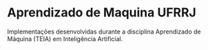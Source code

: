# Aprendizado de Maquina UFRRJ
Implementações desenvolvidas durante a disciplina Aprendizado de Máquina (TEIA) em Inteligência Artificial.

